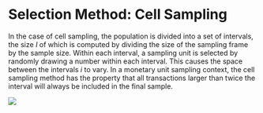 Selection Method: Cell Sampling
===

In the case of cell sampling, the population is divided into a set of intervals, the size <i>I</i> of which is computed by dividing the size of the sampling frame by the sample size. Within each interval, a sampling unit is selected by randomly drawing a number within each interval. This causes the space between the intervals <i>i</i> to vary. In a monetary unit sampling context, the cell sampling method has the property that all transactions larger than twice the interval will always be included in the final sample.

<img src="%HELP_FOLDER%/img/cellSampling.png" />